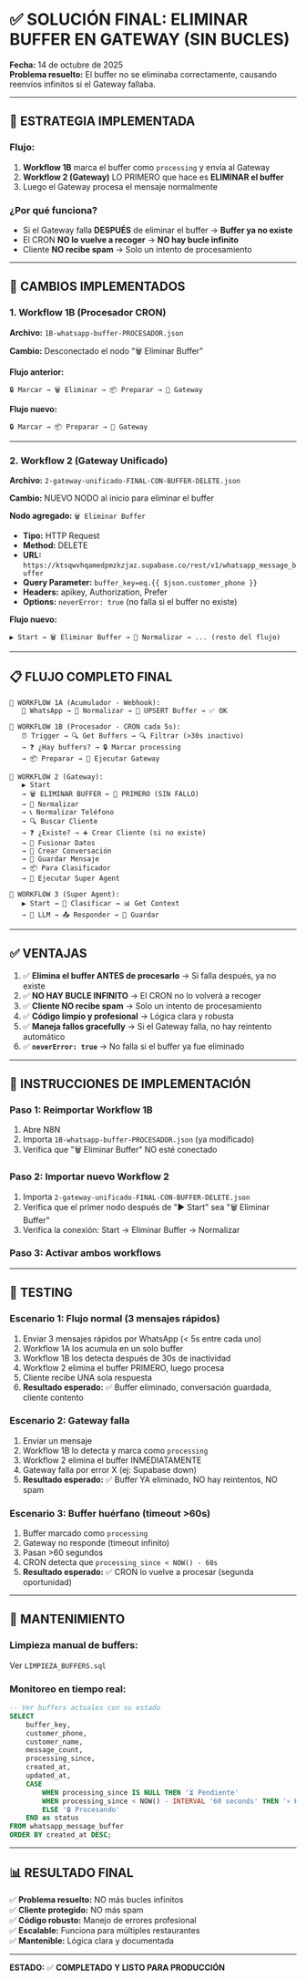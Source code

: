 # ✅ SOLUCIÓN FINAL: ELIMINAR BUFFER EN GATEWAY (SIN BUCLES)

**Fecha:** 14 de octubre de 2025  
**Problema resuelto:** El buffer no se eliminaba correctamente, causando reenvíos infinitos si el Gateway fallaba.

---

## 🎯 **ESTRATEGIA IMPLEMENTADA**

### **Flujo:**
1. **Workflow 1B** marca el buffer como `processing` y envía al Gateway
2. **Workflow 2 (Gateway)** LO PRIMERO que hace es **ELIMINAR el buffer**
3. Luego el Gateway procesa el mensaje normalmente

### **¿Por qué funciona?**
- Si el Gateway falla **DESPUÉS** de eliminar el buffer → **Buffer ya no existe**
- El CRON **NO lo vuelve a recoger** → **NO hay bucle infinito**
- Cliente **NO recibe spam** → Solo un intento de procesamiento

---

## 🔧 **CAMBIOS IMPLEMENTADOS**

### **1. Workflow 1B (Procesador CRON)**
**Archivo:** `1B-whatsapp-buffer-PROCESADOR.json`

**Cambio:** Desconectado el nodo "🗑️ Eliminar Buffer"

**Flujo anterior:**
```
🔒 Marcar → 🗑️ Eliminar → 📦 Preparar → 🚀 Gateway
```

**Flujo nuevo:**
```
🔒 Marcar → 📦 Preparar → 🚀 Gateway
```

---

### **2. Workflow 2 (Gateway Unificado)**
**Archivo:** `2-gateway-unificado-FINAL-CON-BUFFER-DELETE.json`

**Cambio:** NUEVO NODO al inicio para eliminar el buffer

**Nodo agregado:** `🗑️ Eliminar Buffer`
- **Tipo:** HTTP Request
- **Method:** DELETE
- **URL:** `https://ktsqwvhqamedpmzkzjaz.supabase.co/rest/v1/whatsapp_message_buffer`
- **Query Parameter:** `buffer_key=eq.{{ $json.customer_phone }}`
- **Headers:** apikey, Authorization, Prefer
- **Options:** `neverError: true` (no falla si el buffer no existe)

**Flujo nuevo:**
```
▶️ Start → 🗑️ Eliminar Buffer → 📝 Normalizar → ... (resto del flujo)
```

---

## 📋 **FLUJO COMPLETO FINAL**

```
🔹 WORKFLOW 1A (Acumulador - Webhook):
   📱 WhatsApp → 📝 Normalizar → 🔄 UPSERT Buffer → ✅ OK

🔹 WORKFLOW 1B (Procesador - CRON cada 5s):
   ⏰ Trigger → 🔍 Get Buffers → 🔍 Filtrar (>30s inactivo) 
   → ❓ ¿Hay buffers? → 🔒 Marcar processing 
   → 📦 Preparar → 🚀 Ejecutar Gateway

🔹 WORKFLOW 2 (Gateway):
   ▶️ Start 
   → 🗑️ ELIMINAR BUFFER ← 🎯 PRIMERO (SIN FALLO)
   → 📝 Normalizar 
   → 📞 Normalizar Teléfono
   → 🔍 Buscar Cliente
   → ❓ ¿Existe? → ➕ Crear Cliente (si no existe)
   → 🔗 Fusionar Datos
   → 💬 Crear Conversación
   → 💾 Guardar Mensaje
   → 📦 Para Clasificador
   → 🚀 Ejecutar Super Agent

🔹 WORKFLOW 3 (Super Agent):
   ▶️ Start → 🤖 Clasificar → 📊 Get Context 
   → 🧠 LLM → 📤 Responder → 💾 Guardar
```

---

## ✅ **VENTAJAS**

1. ✅ **Elimina el buffer ANTES de procesarlo** → Si falla después, ya no existe
2. ✅ **NO HAY BUCLE INFINITO** → El CRON no lo volverá a recoger
3. ✅ **Cliente NO recibe spam** → Solo un intento de procesamiento
4. ✅ **Código limpio y profesional** → Lógica clara y robusta
5. ✅ **Maneja fallos gracefully** → Si el Gateway falla, no hay reintento automático
6. ✅ **`neverError: true`** → No falla si el buffer ya fue eliminado

---

## 🚀 **INSTRUCCIONES DE IMPLEMENTACIÓN**

### **Paso 1: Reimportar Workflow 1B**
1. Abre N8N
2. Importa `1B-whatsapp-buffer-PROCESADOR.json` (ya modificado)
3. Verifica que "🗑️ Eliminar Buffer" NO esté conectado

### **Paso 2: Importar nuevo Workflow 2**
1. Importa `2-gateway-unificado-FINAL-CON-BUFFER-DELETE.json`
2. Verifica que el primer nodo después de "▶️ Start" sea "🗑️ Eliminar Buffer"
3. Verifica la conexión: Start → Eliminar Buffer → Normalizar

### **Paso 3: Activar ambos workflows**

---

## 🧪 **TESTING**

### **Escenario 1: Flujo normal (3 mensajes rápidos)**
1. Enviar 3 mensajes rápidos por WhatsApp (< 5s entre cada uno)
2. Workflow 1A los acumula en un solo buffer
3. Workflow 1B los detecta después de 30s de inactividad
4. Workflow 2 elimina el buffer PRIMERO, luego procesa
5. Cliente recibe UNA sola respuesta
6. **Resultado esperado:** ✅ Buffer eliminado, conversación guardada, cliente contento

### **Escenario 2: Gateway falla**
1. Enviar un mensaje
2. Workflow 1B lo detecta y marca como `processing`
3. Workflow 2 elimina el buffer INMEDIATAMENTE
4. Gateway falla por error X (ej: Supabase down)
5. **Resultado esperado:** ✅ Buffer YA eliminado, NO hay reintentos, NO spam

### **Escenario 3: Buffer huérfano (timeout >60s)**
1. Buffer marcado como `processing`
2. Gateway no responde (timeout infinito)
3. Pasan >60 segundos
4. CRON detecta que `processing_since < NOW() - 60s`
5. **Resultado esperado:** ✅ CRON lo vuelve a procesar (segunda oportunidad)

---

## 🧹 **MANTENIMIENTO**

### **Limpieza manual de buffers:**
Ver `LIMPIEZA_BUFFERS.sql`

### **Monitoreo en tiempo real:**
```sql
-- Ver buffers actuales con su estado
SELECT 
    buffer_key,
    customer_phone,
    customer_name,
    message_count,
    processing_since,
    created_at,
    updated_at,
    CASE
        WHEN processing_since IS NULL THEN '⏳ Pendiente'
        WHEN processing_since < NOW() - INTERVAL '60 seconds' THEN '💀 Huérfano'
        ELSE '🔒 Procesando'
    END as status
FROM whatsapp_message_buffer
ORDER BY created_at DESC;
```

---

## 📊 **RESULTADO FINAL**

✅ **Problema resuelto:** NO más bucles infinitos  
✅ **Cliente protegido:** NO más spam  
✅ **Código robusto:** Manejo de errores profesional  
✅ **Escalable:** Funciona para múltiples restaurantes  
✅ **Mantenible:** Lógica clara y documentada  

---

**ESTADO:** ✅ **COMPLETADO Y LISTO PARA PRODUCCIÓN**

